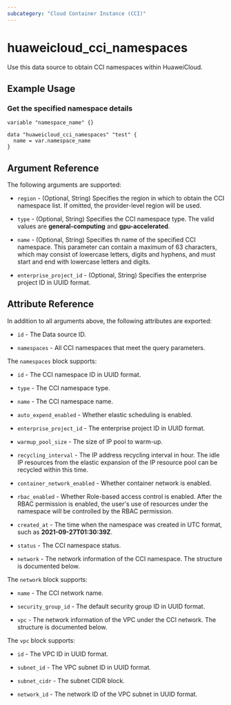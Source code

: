 ```yaml
---
subcategory: "Cloud Container Instance (CCI)"
---
```


# huaweicloud_cci_namespaces

Use this data source to obtain CCI namespaces within HuaweiCloud.

## Example Usage

### Get the specified namespace details

```hcl
variable "namespace_name" {}

data "huaweicloud_cci_namespaces" "test" {
  name = var.namespace_name
}
```

## Argument Reference

The following arguments are supported:

* `region` - (Optional, String) Specifies the region in which to obtain the CCI namespace list.
  If omitted, the provider-level region will be used.

* `type` - (Optional, String) Specifies the CCI namespace type.
  The valid values are **general-computing** and **gpu-accelerated**.

* `name` - (Optional, String) Specifies th name of the specified CCI namespace.
  This parameter can contain a maximum of 63 characters, which may consist of lowercase letters, digits and hyphens,
  and must start and end with lowercase letters and digits.

* `enterprise_project_id` - (Optional, String) Specifies the enterprise project ID in UUID format.

## Attribute Reference

In addition to all arguments above, the following attributes are exported:

* `id` - The Data source ID.

* `namespaces` - All CCI namespaces that meet the query parameters.

The `namespaces` block supports:

* `id` - The CCI namespace ID in UUID format.

* `type` - The CCI namespace type.

* `name` - The CCI namespace name.

* `auto_expend_enabled` - Whether elastic scheduling is enabled.

* `enterprise_project_id` - The enterprise project ID in UUID format.

* `warmup_pool_size` - The size of IP pool to warm-up.

* `recycling_interval` - The IP address recycling interval in hour.
  The idle IP resources from the elastic expansion of the IP resource pool can be recycled within this time.

* `container_network_enabled` - Whether container network is enabled.

* `rbac_enabled` - Whether Role-based access control is enabled.
  After the RBAC permission is enabled, the user's use of resources under the namespace will be controlled by the RBAC
  permission.

* `created_at` - The time when the namespace was created in UTC format, such as **2021-09-27T01:30:39Z**.

* `status` - The CCI namespace status.

* `network` - The network information of the CCI namespace. The structure is documented below.

The `network` block supports:

* `name` - The CCI network name.

* `security_group_id` - The default security group ID in UUID format.

* `vpc` - The network information of the VPC under the CCI network. The structure is documented below.

The `vpc` block supports:

* `id` - The VPC ID in UUID format.

* `subnet_id` - The VPC subnet ID in UUID format.

* `subnet_cidr` - The subnet CIDR block.

* `network_id` - The network ID of the VPC subnet in UUID format.

